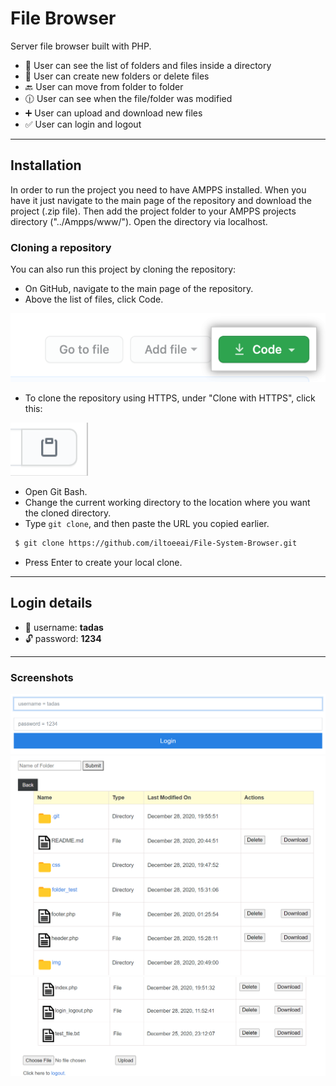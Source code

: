 # File Browser


Server file browser built with PHP.

 - :eyes: User can see the list of folders and files inside a directory <br>
 - :file_folder: User can create new folders or delete files <br>
 - :back: User can move from folder to folder <br>
 - :clock1230: User can see when the file/folder was modified <br>
 - :heavy_plus_sign: User can upload and download new files <br>
 - :white_check_mark: User can login and logout <br>
___

## Installation


In order to run the project you need to have AMPPS installed. When you have it just navigate to the main page of the repository and download the project (.zip file). Then add the project folder to your AMPPS projects directory ("../Ampps/www/"). Open the directory via localhost.<br>

### Cloning a repository

You can also run this project by cloning the repository:
- On GitHub, navigate to the main page of the repository.
- Above the list of files, click  Code.
<img src="img/git.png">

- To clone the repository using HTTPS, under "Clone with HTTPS", click this: <br>
<img src="img/git1.png">

- Open Git Bash.
- Change the current working directory to the location where you want the cloned directory.
- Type ``` git clone ```, and then paste the URL you copied earlier.

```bash
 $ git clone https://github.com/iltoeeai/File-System-Browser.git
```
- Press Enter to create your local clone.
___

## Login details


- :man: username: **tadas**
- :unlock: password: **1234**
___

### Screenshots

<div>
    <img src="img/login.png"/>
    <img src="img/dir.png"/>
    <img src="img/up.png"/>
</div>
